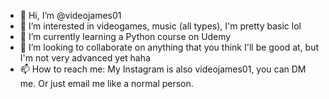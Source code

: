 - 👋 Hi, I’m @videojames01
- 👀 I’m interested in videogames, music (all types), I'm pretty basic lol
- 🌱 I’m currently learning a Python course on Udemy
- 💞️ I’m looking to collaborate on anything that you think I'll be good at, but I'm not very advanced yet haha
- 📫 How to reach me: My Instagram is also videojames01, you can DM me. Or just email me like a normal person.

<!---
videojames01/videojames01 is a ✨ special ✨ repository because its `README.md` (this file) appears on your GitHub profile.
You can click the Preview link to take a look at your changes.
--->
